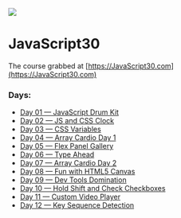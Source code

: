 ![](https://javascript30.com/images/JS3-social-share.png)

# JavaScript30

The course grabbed at [https://JavaScript30.com](https://JavaScript30.com)

### Days:

- [Day 01 — JavaScript Drum Kit](https://manneredboor.github.io/js30/01%20-%20JavaScript%20Drum%20Kit/)
- [Day 02 — JS and CSS Clock](https://manneredboor.github.io/js30/02%20-%20JS%20and%20CSS%20Clock/)
- [Day 03 — CSS Variables](https://manneredboor.github.io/js30/03%20-%20CSS%20Variables/)
- [Day 04 — Array Cardio Day 1](https://manneredboor.github.io/js30/04%20-%20Array%20Cardio%20Day%201/)
- [Day 05 — Flex Panel Gallery](https://manneredboor.github.io/js30/05%20-%20Flex%20Panel%20Gallery/)
- [Day 06 — Type Ahead](https://manneredboor.github.io/js30/06%20-%20Type%20Ahead/)
- [Day 07 — Array Cardio Day 2](https://manneredboor.github.io/js30/07%20-%20Array%20Cardio%20Day%202/)
- [Day 08 — Fun with HTML5 Canvas](https://manneredboor.github.io/js30/08%20-%20Fun%20with%20HTML5%20Canvas/)
- [Day 09 — Dev Tools Domination](https://manneredboor.github.io/js30/09%20-%20Dev%20Tools%20Domination/)
- [Day 10 — Hold Shift and Check Checkboxes](https://manneredboor.github.io/js30/10%20-%20Hold%20Shift%20and%20Check%20Checkboxes/)
- [Day 11 — Custom Video Player](https://manneredboor.github.io/js30/11%20-%20Custom%20Video%20Player/)
- [Day 12 — Key Sequence Detection](https://manneredboor.github.io/js30/12%20-%20Key%20Sequence%20Detection/)
